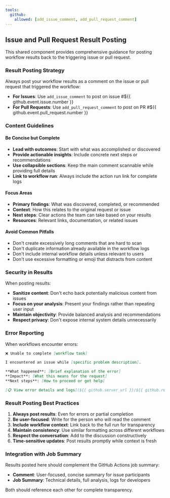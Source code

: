 ```yaml
---
tools:
  github:
    allowed: [add_issue_comment, add_pull_request_comment]
---
```


## Issue and Pull Request Result Posting

This shared component provides comprehensive guidance for posting workflow results back to the triggering issue or pull request.

### Result Posting Strategy

Always post your workflow results as a comment on the issue or pull request that triggered the workflow:

- **For Issues**: Use `add_issue_comment` to post on issue #${{ github.event.issue.number }}
- **For Pull Requests**: Use `add_pull_request_comment` to post on PR #${{ github.event.pull_request.number }}

### Content Guidelines

#### Be Concise but Complete
- **Lead with outcomes**: Start with what was accomplished or discovered
- **Provide actionable insights**: Include concrete next steps or recommendations
- **Use collapsible sections**: Keep the main comment scannable while providing full details
- **Link to workflow run**: Always include the action run link for complete logs

#### Focus Areas
- **Primary findings**: What was discovered, completed, or recommended
- **Context**: How this relates to the original request or issue
- **Next steps**: Clear actions the team can take based on your results
- **Resources**: Relevant links, documentation, or related issues

#### Avoid Common Pitfalls
- Don't create excessively long comments that are hard to scan
- Don't duplicate information already available in the workflow logs
- Don't include internal workflow details unless relevant to users
- Don't use excessive formatting or emoji that distracts from content

### Security in Results

When posting results:
- **Sanitize content**: Don't echo back potentially malicious content from issues
- **Focus on your analysis**: Present your findings rather than repeating user input
- **Maintain objectivity**: Provide balanced analysis and recommendations
- **Respect privacy**: Don't expose internal system details unnecessarily

### Error Reporting

When workflows encounter errors:

```markdown
❌ Unable to complete [workflow task]

I encountered an issue while [specific problem description]. 

**What happened**: [Brief explanation of the error]
**Impact**: [What this means for the request]  
**Next steps**: [How to proceed or get help]

[📋 View error details and logs](${{ github.server_url }}/${{ github.repository }}/actions/runs/${{ github.run_id }})
```

### Result Posting Best Practices

1. **Always post results**: Even for errors or partial completion
2. **Be user-focused**: Write for the person who will read the comment
3. **Include workflow context**: Link back to the full run for transparency
4. **Maintain consistency**: Use similar formatting across different workflows
5. **Respect the conversation**: Add to the discussion constructively
6. **Time-sensitive updates**: Post results promptly while context is fresh

### Integration with Job Summary

Results posted here should complement the GitHub Actions job summary:
- **Comment**: User-focused, concise summary for issue participants
- **Job Summary**: Technical details, full analysis, logs for developers

Both should reference each other for complete transparency.